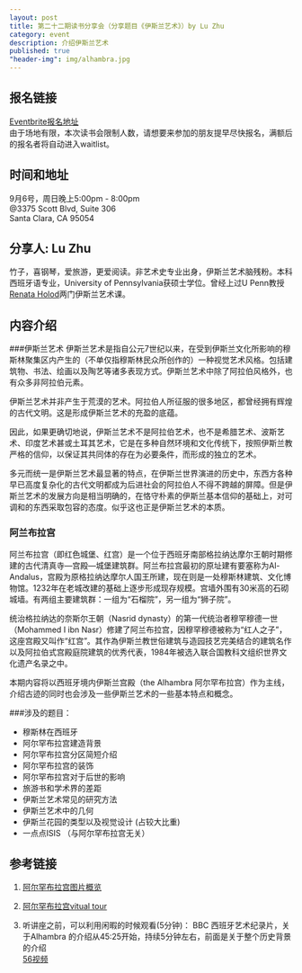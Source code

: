 ```yaml
---
layout: post
title: 第二十二期读书分享会（分享题目《伊斯兰艺术》）by Lu Zhu
category: event
description: 介绍伊斯兰艺术
published: true
"header-img": img/alhambra.jpg
---
```



## 报名链接
[Eventbrite报名地址](https://www.eventbrite.com/e/18408587581)  
由于场地有限，本次读书会限制人数，请想要来参加的朋友提早尽快报名，满额后的报名者将自动进入waitlist。

## 时间和地址
9月6号，周日晚上5:00pm - 8:00pm  
@3375 Scott Blvd, Suite 306  
Santa Clara, CA 95054

## 分享人: Lu Zhu
竹子，喜钢琴，爱旅游，更爱阅读。非艺术史专业出身，伊斯兰艺术脑残粉。本科西班牙语专业，University of Pennsylvania获硕士学位。曾经上过U Penn教授[Renata Holod](https://www.sas.upenn.edu/arthistory/people/profile/renata-holod)两门伊斯兰艺术课。

## 内容介绍

###伊斯兰艺术
伊斯兰艺术是指自公元7世纪以来，在受到伊斯兰文化所影响的穆斯林聚集区内产生的（不单仅指穆斯林民众所创作的）一种视觉艺术风格。包括建筑物、书法、绘画以及陶艺等诸多表现方式。伊斯兰艺术中除了阿拉伯风格外，也有众多非阿拉伯元素。

伊斯兰艺术并非产生于荒漠的艺术。阿拉伯人所征服的很多地区，都曾经拥有辉煌的古代文明。这是形成伊斯兰艺术的充盈的底蕴。

因此，如果更确切地说，伊斯兰艺术不是阿拉伯艺术，也不是希腊艺术、波斯艺术、印度艺术甚或土耳其艺术，它是在多种自然环境和文化传统下，按照伊斯兰教严格的信仰，以保证其共同体的存在为必要条件，而形成的独立的艺术。

多元而统一是伊斯兰艺术最显著的特点，在伊斯兰世界演进的历史中，东西方各种早已高度复杂化的古代文明都成为后进社会的阿拉伯人不得不跨越的屏障。但是伊斯兰艺术的发展方向是相当明确的，在恪守朴素的伊斯兰基本信仰的基础上，对可调和的东西采取包容的态度。似乎这也正是伊斯兰艺术的本质。

### 阿兰布拉宫
阿兰布拉宫（即红色城堡、红宫）是一个位于西班牙南部格拉纳达摩尔王朝时期修建的古代清真寺—宫殿—城堡建筑群。阿兰布拉宫最初的原址建有要塞称为Al-Andalus，宫殿为原格拉纳达摩尔人国王所建，现在则是一处穆斯林建筑、文化博物馆。1232年在老城改建的基础上逐步形成现存规模。宫墙外围有30米高的石砌城墙。有两组主要建筑群：一组为“石榴院”，另一组为“狮子院”。

统治格拉纳达的奈斯尔王朝（Nasrid dynasty）的第一代统治者穆罕穆德一世（Mohammed I ibn Nasr）修建了阿兰布拉宫，因穆罕穆德被称为“红人之子”，这座宫殿又叫作“红宫”。其作為伊斯兰教世俗建筑与造园技艺完美结合的建筑名作以及阿拉伯式宫殿庭院建筑的优秀代表，1984年被选入联合国教科文组织世界文化遗产名录之中。

本期内容将以西班牙境内伊斯兰宫殿（the Alhambra 阿尔罕布拉宫）作为主线，介绍古迹的同时也会涉及一些伊斯兰艺术的一些基本特点和概念。

###涉及的题目： 
 *  穆斯林在西班牙  
 *  阿尔罕布拉宫建造背景  
 *  阿尔罕布拉宫分区简短介绍  
 *  阿尔罕布拉宫的装饰  
 *  阿尔罕布拉宫对于后世的影响  
 *  旅游书和学术界的差距  
 *  伊斯兰艺术常见的研究方法  
 *  伊斯兰艺术中的几何  
 *  伊斯兰花园的类型以及视觉设计 (占较大比重)  
 *  一点点ISIS （与阿尔罕布拉宫无关） 

## 参考链接

1. [阿尔罕布拉宫图片概览](https://www.flickr.com/photos/retrorocketrick/sets/72157611310573746/)
 
2. [阿尔罕布拉宫vitual tour](http://www.aramcoworld.com/issue/200604/alhambra/tourmenu.htm)

3. 听讲座之前，可以利用闲暇的时候观看(5分钟)：
BBC 西班牙艺术纪录片，关于Alhambra 的介绍从45:25开始，持续5分钟左右，前面是关于整个历史背景的介绍  
[56视频](http://www.56.com/u11/v_NTkxMzMxODQ.html)
